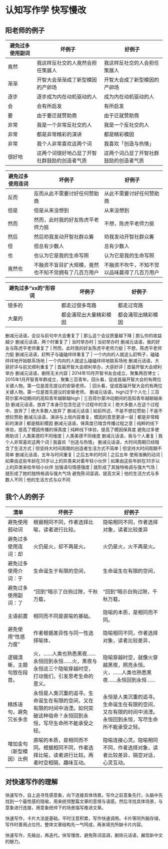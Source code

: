 # 认知写作学 快写慢改

## 阳老师的例子

避免过多使用副词 | 坏例子 | 好例子
--- | --- | ---
竟然| 我这样反社交的人竟然会担任策展人 | 我这样反社交的人会担任策展人
渐渐 | 开智大会渐渐成了新型模因的产卵场 | 开智大会成了新型模因的产卵场
逐步 | 逐步成为内在动机驱动的人 | 成为内在动机驱动的人
会 | 会有所启发 | 有所启发
要 | 由于要迁就赞助商 | 由于迁就赞助商
非常| 我是一个非常反社交的人 | 我是一个反社交的人
非常 | 都是非常精彩的演讲 | 都是精彩模因
非常 | 我个人非常喜欢这两个词 | 我喜欢「创造与热情」
很好地 | 这两个词很好地凸显了开智社群鼓励的创造者气质 | 这两个词凸显了开智社群鼓励的创造者气质


避免过多使用连词 | 坏例子 | 好例子
--- | --- | ---
反而 | 反而从此不需要讨好任何赞助商 | 从此不需要讨好任何赞助商
但是 | 但是从来没想到 | 从来没想到
然而| 然而，此时我的好友陈虎平老师力挺 | 不想，陈虎平老师力挺
然后 | 然后劝我发动开智社群众筹 | 劝我发动开智社群众筹
但 | 但总有少数人 | 总有少数人
也 | 也认为它是我的生命写照 | 认为它是我的生命写照
竟然也| 不融资不盲目扩大规模，竟然也不知不觉拥有了几百万用户 | 不融资不吹牛，不知不觉以品味赢得了几百万用户

避免过多“xx的”形容词 | 坏例子 | 好例子
--- | --- | ---
很多的 | 都走过很多弯路 | 都走过弯路
大量的 | 都会涌现出大量精彩模因 | 都会涌现出精彩模因


删减元话语，会议与前句中大会重复了 | 那么这个会议质量越下降 | 那么你的收益越少
删减元话语，两个时重复了 | 当时举办时 | 当初举办时
删减元话语，我的好友与陈虎平老师重复了 | 然而，此时我的好友陈虎平老师力挺 | 不想，陈虎平老师力挺
删减元话语，赶鸭子与磕磕绊绊重复了 | 一个内向的人就这么赶鸭子，磕磕绊绊地开始联系场地 | 一个内向的人就这么磕磕绊绊地联系场地
删减元话语，大获好评与前文顺利重复了 | 首届开智大会顺利举办，大获好评 | 首届开智大会顺利举办
删减元话语，删除无关内容 | 2014年10月开智书友会成立，聚集两百博士；2015年1月开智青年群成立，聚集三百青年。回头看，促成首届开智大会的有两位关键人物。第一位是首先提议的安替老师。 | 回头看，促成首届开智大会的有两位关键人物。第一位是首先提议的安替老师。
删减元话语，high过于个人化 | 三百荷尔蒙冲动期间的高知青年越聊越high | 三百荷尔蒙冲动期间的高知青年越聊越来劲
删减元话语，放弃了本身已包含在这个过程中的含义 | 绝大多数人在这个过程中，放弃了 | 绝大多数人放弃了
删减元话语 | 如前所述，不是不想拉赞助 | 不是不想拉赞助
删减元话语，演讲与上局内容重复，模因的意思更进一层 | 都是非常精彩的演讲 | 都是精彩模因
删减元话语，保真度已暗含传播过程之意 | 纯粹的线下体验，提高了模因传播的保真度 | 纯粹线下体验，提高了模因保真度
避免过多使用助词 | 人类美德的不同维度 | 人类美德不同维度
删减元话语，我与个人重复 | 我个人非常喜欢这两个词 | 我喜欢「创造与热情」
删减元话语，大时间周期已经暗含了生活方式 | 但坚持大时间周期的创造者生活方式不简单 | 但坚持大时间周期不简单
删减元话语，五年与时间重复 | 之后五年的时间 | 之后五年
使用准确的动词 | 如果由这些年龄在35岁以上的异类来对着年轻小伙伴 | 如果由这些年龄在35岁以上的异类来给年轻小伙伴
加强语句情感强度 | 就形成了其独特格调与强大气场 | 就形成了她的独特格调与强大气场
避免陈词滥调，提高文采 | 他的生活方式与多数人不同 | 他的生活方式与众不同


## 我个人的例子

清单 | 坏例子 | 好例子
--- | --- | ---
避免使用弱动词 | 根据相同不同，作者选择比喻，读者进行比较。 | 隐喻相同不同，作者选择对象，读者比较差异
避免过多使用连词：却 | 火仍是火，却不再是火。 | 火仍是火，火不再是火。
避免过多使用介词：于 | 生命诞生于有限的空间， | 生命诞生在有限的空间，
避免过多使用副词：了 | “回到”暗示了白驹过隙，千秋万载， | “回到”暗示白驹过隙，千秋万载，
主语前置 | 相同而不同是直喻的基础。 | 隐喻的本质，是相同而不同。
避免使用“性感力度” | 作者根据差异性与同一性选择喻体， | 隐喻相同不同，作者选择对象，读者比较差异，
逻辑清晰，主题句放在段首。 | 火，……人类也熟悉黑夜……永恒回到永恒……火，黑夜与永恒这三个隐喻穿越时空，打动我们，引发思考生命的意义。 | 隐喻穿越时空，就像火穿越黑夜，照亮永恒。火，……人类也熟悉黑夜……永恒回到永恒……
精炼语句，避免冗长多余 | 永恒是人类沉重的追寻。生命诞生在有限的空间，又在有限的时间中消湮。如何突破这种宿命？永恒回到永恒，写尽生命所不能承受之轻。 | 永恒是人类沉重的追寻。生命诞生在有限的空间，又在有限的时间中消湮。永恒回到永恒，写尽生命所不能承受之轻。
增加金句（新型模因）比例 | 直喻的本质，是相同而不同。根据相同不同，作者选择比喻，读者进行比较。两者时空相隔，趣味互动。 | 隐喻连接心灵。隐喻相同不同，作者选择对象，读者比较差异，隔空对话，心灵互动。

## 对快速写作的理解

快速写作，自上追寻性感意象，向下连接具体场景。写作之前意象先行，头脑中先找到一个最性感的隐喻，用来统领整篇文章的意境与语感。然后寻找具体场景，与意象进行连接，用意象统帅下的场景描写推进文章。

快速写作，卡片大法是基础。平时注意积累，写作快速调用。卡片等同外脑存储，写作时善用占位符。整体文章结构先一气呵成，再来填充所缺卡片内容。

快速写作，先输出，再迭代。快写慢改，避免陈词滥调，删除元话语，展现新中文的魅力。
